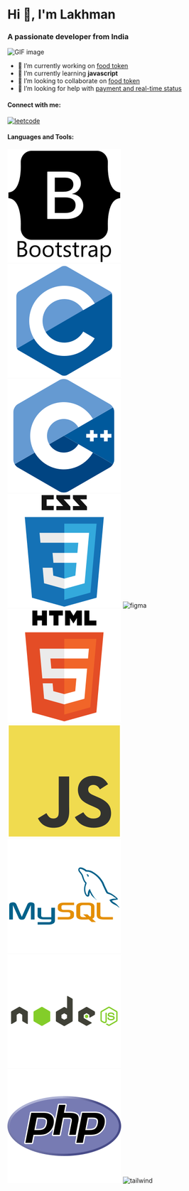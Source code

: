 # Hi 👋, I'm Lakhman
### A passionate developer from India

![GIF image](images.gif) <!-- Small image on the right -->

- 🔭 I’m currently working on [food token](https://github.com/PKR9759/hw1-pr)
- 🌱 I’m currently learning **javascript**
- 👯 I’m looking to collaborate on [food token](https://github.com/PKR9759/hw1-pr)
- 🤝 I’m looking for help with [payment and real-time status](https://github.com/PKR9759/hw1-pr)

#### Connect with me:
[![leetcode](https://raw.githubusercontent.com/rahuldkjain/github-profile-readme-generator/master/src/images/icons/Social/leet-code.svg)](https://www.leetcode.com/lakhman_108)

#### Languages and Tools:
![bootstrap](https://raw.githubusercontent.com/devicons/devicon/master/icons/bootstrap/bootstrap-plain-wordmark.svg)
![c](https://raw.githubusercontent.com/devicons/devicon/master/icons/c/c-original.svg)
![cplusplus](https://raw.githubusercontent.com/devicons/devicon/master/icons/cplusplus/cplusplus-original.svg)
![css3](https://raw.githubusercontent.com/devicons/devicon/master/icons/css3/css3-original-wordmark.svg)
![figma](https://www.vectorlogo.zone/logos/figma/figma-icon.svg)
![html5](https://raw.githubusercontent.com/devicons/devicon/master/icons/html5/html5-original-wordmark.svg)
![javascript](https://raw.githubusercontent.com/devicons/devicon/master/icons/javascript/javascript-original.svg)
![mysql](https://raw.githubusercontent.com/devicons/devicon/master/icons/mysql/mysql-original-wordmark.svg)
![nodejs](https://raw.githubusercontent.com/devicons/devicon/master/icons/nodejs/nodejs-original-wordmark.svg)
![php](https://raw.githubusercontent.com/devicons/devicon/master/icons/php/php-original.svg)
![tailwind](https://www.vectorlogo.zone/logos/tailwindcss/tailwindcss-icon.svg)
